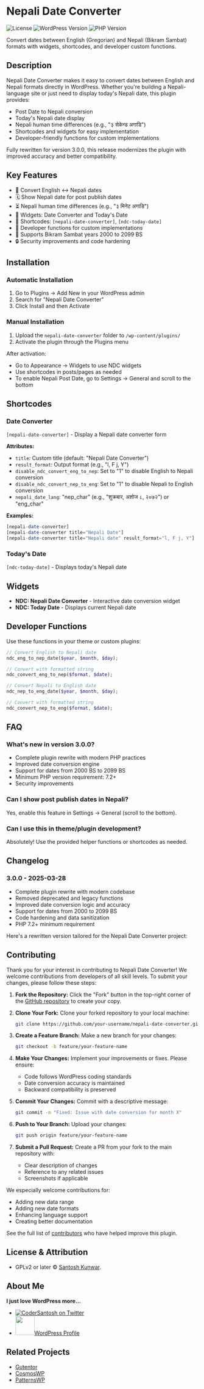 # Nepali Date Converter

![License](https://img.shields.io/badge/license-GPLv2%2B-blue.svg)
![WordPress Version](https://img.shields.io/badge/WordPress-6.0%2B-blue.svg)
![PHP Version](https://img.shields.io/badge/PHP-7.2%2B-blue.svg)

Convert dates between English (Gregorian) and Nepali (Bikram Sambat) formats with widgets, shortcodes, and developer custom functions.

## Description

Nepali Date Converter makes it easy to convert dates between English and Nepali formats directly in WordPress. Whether you're building a Nepali-language site or just need to display today's Nepali date, this plugin provides:

- Post Date to Nepali conversion
- Today's Nepali date display
- Nepali human time differences (e.g., "३ सेकेन्ड अगाडि")
- Shortcodes and widgets for easy implementation
- Developer-friendly functions for custom implementations

Fully rewritten for version 3.0.0, this release modernizes the plugin with improved accuracy and better compatibility.

## Key Features

- 🔁 Convert English ↔ Nepali dates
- 🗓️ Show Nepali date for post publish dates
- ⏳ Nepali human time differences (e.g., "३ मिनेट अगाडि")
- 🧩 Widgets: Date Converter and Today's Date
- 🧪 Shortcodes: `[nepali-date-converter]`, `[ndc-today-date]`
- 🔧 Developer functions for custom implementations
- 📅 Supports Bikram Sambat years 2000 to 2099 BS
- 🔒 Security improvements and code hardening

## Installation

### Automatic Installation

1. Go to Plugins → Add New in your WordPress admin
2. Search for "Nepali Date Converter"
3. Click Install and then Activate

### Manual Installation

1. Upload the `nepali-date-converter` folder to `/wp-content/plugins/`
2. Activate the plugin through the Plugins menu

After activation:

- Go to Appearance → Widgets to use NDC widgets
- Use shortcodes in posts/pages as needed
- To enable Nepali Post Date, go to Settings → General and scroll to the bottom

## Shortcodes

### Date Converter

`[nepali-date-converter]` - Display a Nepali date converter form

**Attributes:**

- `title`: Custom title (default: "Nepali Date Converter")
- `result_format`: Output format (e.g., "l, F j, Y")
- `disable_ndc_convert_eng_to_nep`: Set to "1" to disable English to Nepali conversion
- `disable_ndc_convert_nep_to_eng`: Set to "1" to disable Nepali to English conversion
- `nepali_date_lang`: "nep_char" (e.g., "शुक्रबार, अशोज ८, २०७२") or "eng_char"

**Examples:**

```php
[nepali-date-converter]
[nepali-date-converter title="Nepali Date"]
[nepali-date-converter title="Nepali date" result_format="l, F j, Y"]
```

### Today's Date

`[ndc-today-date]` - Displays today's Nepali date

## Widgets

- **NDC: Nepali Date Converter** - Interactive date conversion widget
- **NDC: Today Date** - Displays current Nepali date

## Developer Functions

Use these functions in your theme or custom plugins:

```php
// Convert English to Nepali date
ndc_eng_to_nep_date($year, $month, $day);

// Convert with formatted string
ndc_convert_eng_to_nep($format, $date);

// Convert Nepali to English date
ndc_nep_to_eng_date($year, $month, $day);

// Convert with formatted string
ndc_convert_nep_to_eng($format, $date);
```

## FAQ

### What's new in version 3.0.0?

- Complete plugin rewrite with modern PHP practices
- Improved date conversion engine
- Support for dates from 2000 BS to 2099 BS
- Minimum PHP version requirement: 7.2+
- Security improvements

### Can I show post publish dates in Nepali?

Yes, enable this feature in Settings → General (scroll to the bottom).

### Can I use this in theme/plugin development?

Absolutely! Use the provided helper functions or shortcodes as needed.

## Changelog

### 3.0.0 - 2025-03-28

- Complete plugin rewrite with modern codebase
- Removed deprecated and legacy functions
- Improved date conversion logic and accuracy
- Support for dates from 2000 to 2099 BS
- Code hardening and data sanitization
- PHP 7.2+ minimum requirement

Here's a rewritten version tailored for the Nepali Date Converter project:

## Contributing

Thank you for your interest in contributing to Nepali Date Converter! We welcome contributions from developers of all skill levels. To submit your changes, please follow these steps:

1. **Fork the Repository:** Click the "Fork" button in the top-right corner of the [GitHub repository](https://github.com/codersantosh/nepali-date-converter) to create your copy.

2. **Clone Your Fork:** Clone your forked repository to your local machine:

   ```sh
   git clone https://github.com/your-username/nepali-date-converter.git
   ```

3. **Create a Feature Branch:** Make a new branch for your changes:

   ```sh
   git checkout -b feature/your-feature-name
   ```

4. **Make Your Changes:** Implement your improvements or fixes. Please ensure:

   - Code follows WordPress coding standards
   - Date conversion accuracy is maintained
   - Backward compatibility is preserved

5. **Commit Your Changes:** Commit with a descriptive message:

   ```sh
   git commit -m "Fixed: Issue with date conversion for month X"
   ```

6. **Push to Your Branch:** Upload your changes:

   ```sh
   git push origin feature/your-feature-name
   ```

7. **Submit a Pull Request:** Create a PR from your fork to the main repository with:
   - Clear description of changes
   - Reference to any related issues
   - Screenshots if applicable

We especially welcome contributions for:

- Adding new data range
- Adding new date formats
- Enhancing language support
- Creating better documentation

See the full list of [contributors](https://github.com/codersantosh/nepali-date-converter/graphs/contributors) who have helped improve this plugin.

## License & Attribution

- GPLv2 or later © [Santosh Kunwar](https://twitter.com/codersantosh).

## About Me

<strong>I just love WordPress more…</strong>

- [![CoderSantosh on Twitter](https://img.shields.io/twitter/follow/codersantosh.svg)](https://twitter.com/codersantosh/)
- <a href="https://profiles.wordpress.org/codersantosh/" target="_blank"><img src="https://s.w.org/style/images/about/WordPress-logotype-wmark.png" width="50" height="50" />WordPress Profile</a>

## Related Projects

- [Gutentor](https://www.gutentor.com/)
- [CosmosWP](https://www.cosmoswp.com/)
- [PatternsWP](https://patternswp.com/)
